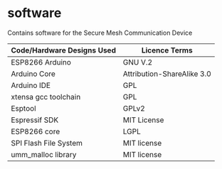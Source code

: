 # software
Contains software for the Secure Mesh Communication Device

| Code/Hardware Designs Used | Licence Terms |
| --- | --- | 
| ESP8266 Arduino | GNU V.2 |
| Arduino Core | Attribution-ShareAlike 3.0 |
| Arduino IDE | GPL |
| xtensa gcc toolchain | GPL |
| Esptool | GPLv2 |
| Espressif SDK | MIT License |
| ESP8266 core |  LGPL |
| SPI Flash File System | MIT license |
| umm_malloc library | MIT license |
